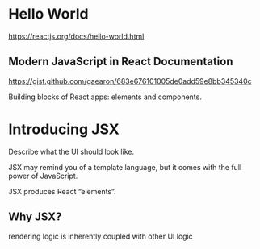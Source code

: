 # Hello World
https://reactjs.org/docs/hello-world.html

## Modern JavaScript in React Documentation

https://gist.github.com/gaearon/683e676101005de0add59e8bb345340c

Building blocks of React apps: elements and components.

# Introducing JSX

Describe what the UI should look like. 

JSX may remind you of a template language, but it comes with the full power of JavaScript.

JSX produces React “elements”.

## Why JSX?

rendering logic is inherently coupled with other UI logic


